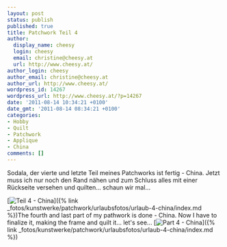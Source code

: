```yaml
---
layout: post
status: publish
published: true
title: Patchwork Teil 4
author:
  display_name: cheesy
  login: cheesy
  email: christine@cheesy.at
  url: http://www.cheesy.at/
author_login: cheesy
author_email: christine@cheesy.at
author_url: http://www.cheesy.at/
wordpress_id: 14267
wordpress_url: http://www.cheesy.at/?p=14267
date: '2011-08-14 10:34:21 +0100'
date_gmt: '2011-08-14 08:34:21 +0100'
categories:
- Hobby
- Quilt
- Patchwork
- Applique
- China
comments: []
---
```

<!--:de-->Sodala, der vierte und letzte Teil meines Patchworks ist fertig - China. Jetzt muss ich nur noch den Rand nähen und zum Schluss alles mit einer Rückseite versehen und quilten... schaun wir mal...
[![](http://www.cheesy.at/wp-content/uploads/Teil-4-China_tn.jpg "Teil 4 - China")]({% link _fotos/kunstwerke/patchwork/urlaubsfotos/urlaub-4-china/index.md %})<!--:--><!--:en-->The fourth and last part of my pathwork is done - China. Now I have to finalize it, making the frame and quilt it... let's see...
[![](http://www.cheesy.at/wp-content/uploads/Teil-4-China_tn.jpg "Part 4 - China")]({% link _fotos/kunstwerke/patchwork/urlaubsfotos/urlaub-4-china/index.md %})<!--:-->

